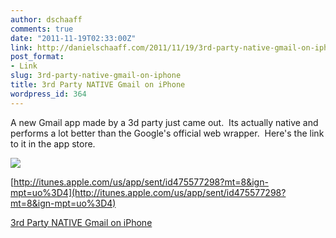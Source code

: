 ```yaml
---
author: dschaaff
comments: true
date: "2011-11-19T02:33:00Z"
link: http://danielschaaff.com/2011/11/19/3rd-party-native-gmail-on-iphone/
post_format:
- Link
slug: 3rd-party-native-gmail-on-iphone
title: 3rd Party NATIVE Gmail on iPhone
wordpress_id: 364
---
```


A new Gmail app made by a 3d party just came out.  Its actually native and performs a lot better than the Google's official web wrapper.  Here's the link to it in the app store.




![](http://cdn1.sbnation.com/entry_photo_images/2301866/screenshot1_gallery_post.png)




[http://itunes.apple.com/us/app/sent/id475577298?mt=8&ign-mpt=uo%3D4](http://itunes.apple.com/us/app/sent/id475577298?mt=8&ign-mpt=uo%3D4)

  
[3rd Party NATIVE Gmail on iPhone](http://thenextweb.com/apps/2011/11/19/sent-is-the-amazing-gmail-app-for-iphone-that-google-should-have-made/)
